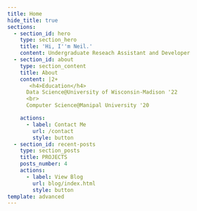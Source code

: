 ```yaml
---
title: Home
hide_title: true
sections:
  - section_id: hero
    type: section_hero
    title: 'Hi, I''m Neil.'
    content: Undergraduate Reseach Assistant and Developer
  - section_id: about
    type: section_content
    title: About
    content: |2+
       <h4>Education</h4>
      Data Science@University of Wisconsin-Madison '22
      <br>
      Computer Science@Manipal University '20 

    actions:
      - label: Contact Me
        url: /contact
        style: button
  - section_id: recent-posts
    type: section_posts
    title: PROJECTS
    posts_number: 4
    actions:
      - label: View Blog
        url: blog/index.html
        style: button
template: advanced
---
```

